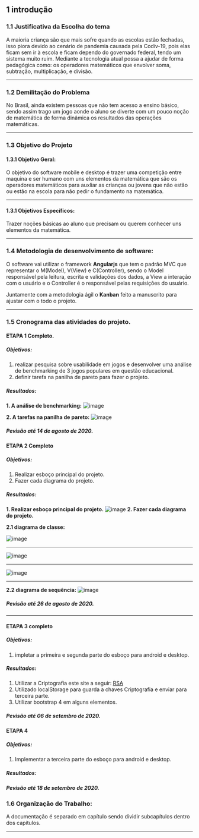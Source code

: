 ## 1 introdução

### 1.1 Justificativa da Escolha do tema
A maioria criança são que mais sofre quando as escolas estão fechadas, isso piora devido ao cenário de pandemia causada pela Codiv-19, pois elas ficam sem ir à escola e ficam dependo do governado federal, tendo um sistema muito ruim.
Mediante a tecnologia atual possa a ajudar de forma pedagógica como: os operadores matemáticos que envolver soma, subtração, multiplicação, e divisão.

***

### 1.2 Demilitação do Problema
No Brasil, ainda existem pessoas que não tem acesso a ensino básico, sendo assim trago um jogo  aonde  o aluno se diverte com um pouco noção de matemática de forma dinâmica os resultados das operações matemáticas.
***
### 1.3 Objetivo do Projeto
#### 1.3.1 Objetivo Geral:
O objetivo do software  mobile e desktop é trazer uma competição entre maquina e ser humano com uns elementos da matemática que são os operadores matemáticos para auxliar as crianças ou jovens que não estão  ou estão na escola para não pedir o fundamento na matemática.

***

#### 1.3.1 Objetivos Específicos:
Trazer noções básicas ao aluno que precisam ou querem conhecer uns elementos da matemática.


***

### 1.4 Metodologia de desenvolvimento de software:

O software vai utilizar o framework **Angularjs** que tem o padrão MVC que representar o M(Model), V(View) e C(Controller), sendo o Model responsável pela leitura, escrita e validações dos dados, a View a interação com o usuário e o Controller é o responsável pelas requisições do usuário.

Juntamente com a metodologia ágil o **Kanban** feito a manuscrito para ajustar com o todo o projeto.
***

### 1.5 Cronograma das atividades do projeto.
#### ETAPA 1 Completo.
##### Objetivos:
1. realizar pesquisa sobre usabilidade em jogos e desenvolver uma análise de benchmarking de 3 jogos populares em questão educacional.
2. definir tarefa na panilha de pareto para fazer o projeto.

##### Resultados:
**1. A análise de benchmarking:**
![image](https://github.com/guimaraesprogramador/desafio-IA/blob/master/documenta%C3%A7%C3%A3o/analise%20de%20benchmarking.png)

**2. A tarefas na panilha de pareto:**
![image](https://github.com/guimaraesprogramador/desafio-IA/blob/master/documenta%C3%A7%C3%A3o/PARETO-pagina%20inicial.png) 
##### Pevisão até 14 de agosto de 2020.
#### ETAPA 2 Completo
##### Objetivos:
1. Realizar esboço principal do projeto.
2. Fazer cada diagrama do projeto.

##### Resultados:
**1. Realizar esboço principal do projeto.**
![image](https://github.com/guimaraesprogramador/desafio-IA/blob/master/documenta%C3%A7%C3%A3o/esbo%C3%A7o.gif)
**2. Fazer cada diagrama do projeto.**


**2.1 diagrama de classe:**

![image](https://github.com/guimaraesprogramador/desafio-IA/blob/master/imagens/diagrama%20de%20classe%20da%20etapa%20f%C3%A1cil.png)
***
![image](https://github.com/guimaraesprogramador/desafio-IA/blob/master/imagens/diagrama%20de%20classe%20da%20etapa%20m%C3%A9dia.png)
***

![image](https://github.com/guimaraesprogramador/desafio-IA/blob/master/imagens/diagrama%20de%20classe%20da%20etapa%20d%C3%ADficil.png)
***

**2.2 diagrama de sequência:**
![image](https://github.com/guimaraesprogramador/desafio-IA/blob/master/imagens/diagrama%20de%20sequencia%20do%20jogo.png)
##### Pevisão até 26 de agosto de 2020.
***
#### ETAPA 3 completo
##### Objetivos:
1. impletar a primeira e segunda parte do esboço para android e desktop.

##### Resultados:
1. Utilizar a Criptografia este site a seguir: [RSA](https://www.cs.drexel.edu/~jpopyack/IntroCS/HW/RSAWorksheet.html) 
2. Utilizado localStorage para guarda a chaves Criptografia e enviar para terceira parte.
3. Utilizar bootstrap 4 em alguns elementos.

##### Pevisão até 06 de setembro de 2020.

#### ETAPA 4 
##### Objetivos:
1. Implementar a terceira parte do esboço para android e desktop.

##### Resultados:

##### Pevisão até 18 de setembro de 2020.

### 1.6 Organização do Trabalho: 

A documentação é separado em capítulo sendo dividir subcapítulos dentro dos capítulos.
***
